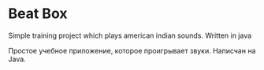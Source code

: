 # Beat Box

Simple training project which plays american indian sounds. Written in java

Простое учебное приложение, которое проигрывает звуки. Написчан на Java. 